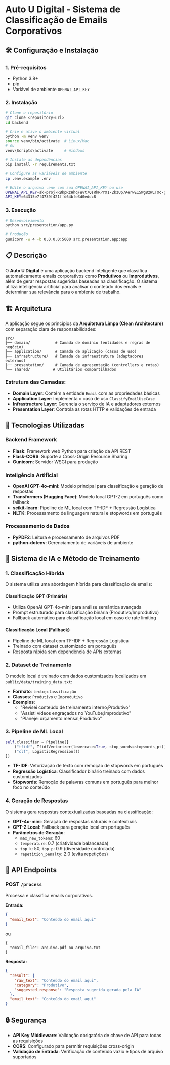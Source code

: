 # Auto U Digital - Sistema de Classificação de Emails Corporativos

## 🛠️ Configuração e Instalação


### 1. Pré-requisitos
- Python 3.8+
- pip
- Variável de ambiente `OPENAI_API_KEY`

### 2. Instalação
```bash
# Clone o repositório
git clone <repository-url>
cd backend

# Crie e ative o ambiente virtual
python -m venv venv
source venv/bin/activate  # Linux/Mac
# ou
venv\Scripts\activate     # Windows

# Instale as dependências
pip install -r requirements.txt

# Configure as variáveis de ambiente
cp .env.example .env

# Edite o arquivo .env com sua OPENAI_API_KEY ou use
OPENAI_API_KEY=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
API_KEY=64315e7f4739f421ffd64bfe3d0eddc8
```

### 3. Execução
```bash
# Desenvolvimento
python src/presentation/app.py

# Produção
gunicorn -w 4 -b 0.0.0.0:5000 src.presentation.app:app
```

## 📋 Descrição

O **Auto U Digital** é uma aplicação backend inteligente que classifica automaticamente emails corporativos como **Produtivos** ou **Improdutivos**, além de gerar respostas sugeridas baseadas na classificação. O sistema utiliza inteligência artificial para analisar o conteúdo dos emails e determinar sua relevância para o ambiente de trabalho.

## 🏗️ Arquitetura

A aplicação segue os princípios da **Arquitetura Limpa (Clean Architecture)** com separação clara de responsabilidades:

```
src/
├── domain/           # Camada de domínio (entidades e regras de negócio)
├── application/      # Camada de aplicação (casos de uso)
├── infrastructure/   # Camada de infraestrutura (adaptadores externos)
├── presentation/     # Camada de apresentação (controllers e rotas)
└── shared/          # Utilitários compartilhados
```

### Estrutura das Camadas:

- **Domain Layer**: Contém a entidade `Email` com as propriedades básicas
- **Application Layer**: Implementa o caso de uso `ClassifyEmailUseCase`
- **Infrastructure Layer**: Gerencia o serviço de IA e adaptadores externos
- **Presentation Layer**: Controla as rotas HTTP e validações de entrada

## 🚀 Tecnologias Utilizadas

### Backend Framework
- **Flask**: Framework web Python para criação da API REST
- **Flask-CORS**: Suporte a Cross-Origin Resource Sharing
- **Gunicorn**: Servidor WSGI para produção

### Inteligência Artificial
- **OpenAI GPT-4o-mini**: Modelo principal para classificação e geração de respostas
- **Transformers (Hugging Face)**: Modelo local GPT-2 em português como fallback
- **scikit-learn**: Pipeline de ML local com TF-IDF + Regressão Logística
- **NLTK**: Processamento de linguagem natural e stopwords em português

### Processamento de Dados
- **PyPDF2**: Leitura e processamento de arquivos PDF
- **python-dotenv**: Gerenciamento de variáveis de ambiente

## 🤖 Sistema de IA e Método de Treinamento

### 1. Classificação Híbrida

O sistema utiliza uma abordagem híbrida para classificação de emails:

#### **Classificação GPT (Primária)**
- Utiliza OpenAI GPT-4o-mini para análise semântica avançada
- Prompt estruturado para classificação binária (Produtivo/Improdutivo)
- Fallback automático para classificação local em caso de rate limiting

#### **Classificação Local (Fallback)**
- Pipeline de ML local com TF-IDF + Regressão Logística
- Treinado com dataset customizado em português
- Resposta rápida sem dependência de APIs externas

### 2. Dataset de Treinamento

O modelo local é treinado com dados customizados localizados em `public/data/training_data.txt`:

- **Formato**: `texto;classificação`
- **Classes**: `Produtivo` e `Improdutivo`
- **Exemplos**:
  - "Revisei conteúdo de treinamento interno;Produtivo"
  - "Assisti vídeos engraçados no YouTube;Improdutivo"
  - "Planejei orçamento mensal;Produtivo"

### 3. Pipeline de ML Local

```python
self.classifier = Pipeline([
    ("tfidf", TfidfVectorizer(lowercase=True, stop_words=stopwords_pt)),
    ("clf", LogisticRegression())
])
```

- **TF-IDF**: Vetorização de texto com remoção de stopwords em português
- **Regressão Logística**: Classificador binário treinado com dados customizados
- **Stopwords**: Remoção de palavras comuns em português para melhor foco no conteúdo

### 4. Geração de Respostas

O sistema gera respostas contextualizadas baseadas na classificação:

- **GPT-4o-mini**: Geração de respostas naturais e contextuais
- **GPT-2 Local**: Fallback para geração local em português
- **Parâmetros de Geração**:
  - `max_new_tokens`: 60
  - `temperature`: 0.7 (criatividade balanceada)
  - `top_k`: 50, `top_p`: 0.9 (diversidade controlada)
  - `repetition_penalty`: 2.0 (evita repetições)

## 🔌 API Endpoints

### POST `/process`

Processa e classifica emails corporativos.

**Entrada:**
```json
{
  "email_text": "Conteúdo do email aqui"
}
```
ou
```form-data
{
  "email_file": arquivo.pdf ou arquivo.txt
}
```


**Resposta:**
```json
{
  "result": {
    "raw_text": "Conteúdo do email aqui",
    "category": "Produtivo",
    "suggested_response": "Resposta sugerida gerada pela IA"
  },
  "email_text": "Conteúdo do email aqui"
}
```

## 🔒 Segurança

- **API Key Middleware**: Validação obrigatória de chave de API para todas as requisições
- **CORS**: Configurado para permitir requisições cross-origin
- **Validação de Entrada**: Verificação de conteúdo vazio e tipos de arquivo suportados

